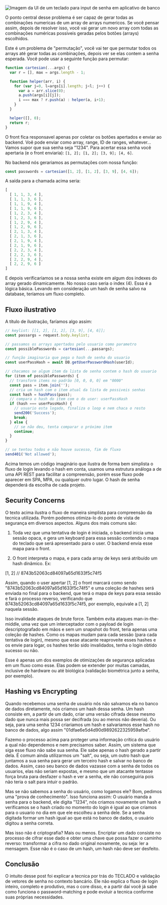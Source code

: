 <!--:::{
  "post_title": "Como funciona o teclado dinâmico de senhas do Banco?",
  "post_description": "Acho que essa curiosidade ou duvida já deve ter passado na cabeça de alguns/mas devs por aí. Vou tentar responder nessa thread de maneira bem resumida uma das técnicas de fazer um teclado desse.",
  "post_created_at": "Mon Nov 06 2023 15:33:44 GMT-0300 (Horário Padrão de Brasília)"
}:::-->

<image src="./teclado.jpeg" alt="Imagem da UI de um teclado para input de senha em aplicativo de banco" />

O ponto central desse problema é ser capaz de gerar todas as combinações numericas de um array de arrays numericos. Se você pensar assim, depois de resolver isso, você vai gerar um novo array com todas as combinações numéricas possiveis geradas pelos botões (arrays) escolhidos.

Este é um problema de "permutação", você vai ter que permutar todos os arrays até gerar todas as combinações, depois ver se elas contem a senha esperada. Você pode usar a seguinte função para permutar:

```js
function cartesian(...args) {
  var r = [], max = args.length - 1;

  function helper(arr, i) {
    for (var j=0, l=args[i].length; j<l; j++) {
      var a = arr.slice(0);
      a.push(args[i][j]);
      i === max ? r.push(a) : helper(a, i+1);
    }
  }

  helper([], 0);
  return r;
}
```

O front fica responsavel apenas por coletar os botões apertados e enviar ao backend. Voê pode enviar como array, range, ID de ranges, whatever... Vamos supor que sua senha seja "1234". Para acertar essa senha você apertaria (e o front enviaria):  `[1, 2]; [1, 2]; [3, 9]; [4, 6]`.

No backend nós gerariamos as permutações com nossa função:

```js
const passwords = cartesian([1, 2], [1, 2], [3, 9], [4, 6]);
```

A saída para a chamada acima seria:

```js
[
  [ 1, 1, 3, 4 ],
  [ 1, 1, 3, 6 ],
  [ 1, 1, 9, 4 ],
  [ 1, 1, 9, 6 ],
  [ 1, 2, 3, 4 ],
  [ 1, 2, 3, 6 ],
  [ 1, 2, 9, 4 ],
  [ 1, 2, 9, 6 ],
  [ 2, 1, 3, 4 ],
  [ 2, 1, 3, 6 ],
  [ 2, 1, 9, 4 ],
  [ 2, 1, 9, 6 ],
  [ 2, 2, 3, 4 ],
  [ 2, 2, 3, 6 ],
  [ 2, 2, 9, 4 ],
  [ 2, 2, 9, 6 ]
]
```

E depois verificaríamos se a nossa senha existe em algum dos indexes do array gerado dinamicamente. No nosso caso seria o index (4). Essa é a lógica básica. Levando em consideração um hash de senha salvo na database, teríamos um fluxo completo.

## Fluxo ilustrativo

A título de ilustração, faríamos algo assim:

```js
// keylist: [[1, 2], [1, 2], [3, 9], [4, 6]];
const passargs = request.body.keylist;

// passamos os arrays apertados pelo usuario como parametro
const possiblePasswords = cartesian(...passargs);

// função imaginaria que pega o hash de senha do usuario
const userPassHash = await DB.getUserPasswordHash(userId);

// chacamos se algum item da lista de senha contem o hash do usuario
for (item of possiblePasswords) {
  // transform items no padrão [0, 0, 0, 0] em "0000"
  const pass = item.join('');
  // cria um hash com o item atual da lista de possiveis senhas
  const hash = hashPass(pass);
  // compara o hash do item com o do user: userPassHash
  if (hash === userPassHash) {
    // usuario esta logado, finaliza o loop e nem chaca o resto
    send200('Success');
    break;
  } else {
    // se não deu, tenta comparar o próximo item
    continue;
  }
}

// se tentou todos e não houve sucesso, fim de fluxo
send401('Not allowed');
``` 

Acima temos um código imaginário que ilustra de forma bem simplista o fluxo de login levando o hash em conta, usamos uma estrutura análoga a de uma API REST para facilitar a compreensão, porém esse fluxo pode aparecer em SPA, MPA, ou qualquer outro lugar. O hash de senha dependerá da escolha de cada projeto.

## Security Concerns

O texto acima ilustra o fluxo de maneira simplista para compreensão da tecnica utilizada. Porém podemos otimiza-lo do ponto de vista de segurança em diversos aspectos. Alguns dos mais comuns são:

1. Toda vez que uma tentativa de login é iniciada, o backend inicia uma sessão opaca, e gera um keyboard para essa sessão contendo o mapa do teclado que será apresentado para o user. O backend envia esse mapa para o front.

2. O front interpreta o mapa, e para cada array de keys será atribuído um hash dinâmico. Ex:

[1, 2] // 8743b52063cd84097a65d1633f5c74f5

Assim, quando o user apertar [1, 2] o front marcará como sendo "8743b52063cd84097a65d1633f5c74f5" e uma coleção de hashes será enviada no final para o backend, que terá o mapa de keys para essa sessão e fará o processo reverso, verificando que 8743b52063cd84097a65d1633f5c74f5, por exemplo, equivale a [1, 2] naquela sessão.

Isso invalidade ataques de brute force. Também evita ataques man-in-the-middle, uma vez que um interceptador com o payload de login descriptografado em mãos e sem um snapshot do front, teria apenas uma coleção de hashes. Como os mapas mudam para cada sessão (para cada tentativa de login), mesmo que esse atacante reaproveite esses hashes e os envie para logar, os hashes terão sido invalidados, tenha o login obtido sucesso ou não.

Esse é apenas um dos exemplos de otimizações de segurança aplicadas em um fluxo como esse. Elas podem se extender por muitas camadas, inclusive de hardware ou até biológica (validação biométrica junto a senha, por exemplo).

## Hashing vs Encrypting

Quando recebemos uma senha de usuário nós não salvamos ela no banco de dados diretamente, nós criamos um hash dessa senha. Um hash consiste em, a partir de um dado, criar uma versão cifrada desse mesmo dado que nunca mais possa ser decifrada (ou ao menos não deveria). Ou seja, para uma senha 1234 criariamos um hash e salvariamos esse hash no banco de dados, algo assim "01dfae6e5d4d90d9892622325959afbe".

Fazemo o processo acima para proteger uma informação crítica do usuário a qual não dependemos e nem precisamos saber. Assim, um sistema que siga esse fluxo não sabe sua senha. Ele sabe apenas o hash gerado a partir dela. É comum ainda utilizarmos um "salt", ou seja, um outro hash que juntamos a sua senha para gerar um terceiro hash e salvar no banco de dados. Assim, caso seu banco de dados vazasse com a senha de todos os usuarios, elas não seriam expostas, e mesmo que um atacante tentasse força bruta para desfazer o hash e ver a senha, ele não conseguiria pois não teria o salt para intuir o padrão.

Mas se não sabemos a senha do usuário, como logamos ele? Bom, pedimos uma "prova de conhecimento". Isso funciona assim: O usuário manda a senha para o backend, ele digita "1234", nós criamos novamente um hash e verificamos se o hash criado no momento do login é igual ao que criamos para o usuario no dia em que ele escolheu a senha dele. Se a senha digitada formar um hash igual ao que está no banco de dados, o usuário digitou a senha correta.

Mas isso não é criptografia? Mais ou menos. Encriptar um dado consiste no processo de cifrar esse dado e obter uma chave que possa fazer o caminho reverso: transformar a cifra no dado original novamente, ou seja: ler a mensagem. Esse não é o caso de um hash, um hash não deve ser desfeito.

## Conclusão

O intuito desse post foi explicar a tecnica por trás do TECLADO e validação de vetores de senha no contexto bancário. Ele não explica o fluxo de login inteiro, completo e produtivo, mas o core disso, e a partir daí você já sabe como funciona o password-matching e pode evoluir a tecnica conforme suas próprias necessidades.